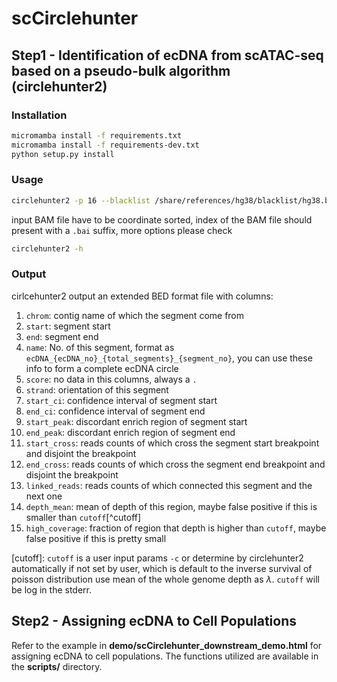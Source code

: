 # scCirclehunter

## Step1 - Identification of ecDNA from scATAC-seq based on a pseudo-bulk algorithm (circlehunter2)

### Installation

```bash
micromamba install -f requirements.txt
micromamba install -f requirements-dev.txt
python setup.py install
```

### Usage

```bash
circlehunter2 -p 16 --blacklist /share/references/hg38/blacklist/hg38.blacklist.sorted.bed /mnt/2w/data2/andy/scATAC-Seq/rawdata/cellranger/GBM4349/outs/possorted_bam.bam /home/andy/Projects/circlehunter2/workspace/dev/data/test.bed
```

input BAM file have to be coordinate sorted, index of the BAM file should present with a `.bai` suffix, more options please check

```bash
circlehunter2 -h
```

### Output

cirlcehunter2 output an extended BED format file with columns:

1. `chrom`: contig name of which the segment come from
2. `start`: segment start
3. `end`: segment end
4. `name`: No. of this segment, format as `ecDNA_{ecDNA_no}_{total_segments}_{segment_no}`, you can use these info to form a complete ecDNA circle
5. `score`: no data in this columns, always a `.`
6. `strand`: orientation of this segment
7. `start_ci`: confidence interval of segment start
8. `end_ci`: confidence interval of segment end
9. `start_peak`: discordant enrich region of segment start
10. `end_peak`: discordant enrich region of segment end
11. `start_cross`: reads counts of which cross the segment start breakpoint and disjoint the breakpoint
12. `end_cross`: reads counts of which cross the segment end breakpoint and disjoint the breakpoint
13. `linked_reads`: reads counts of which connected this segment and the next one
14. `depth_mean`: mean of depth of this region, maybe false positive if this is smaller than `cutoff`[^cutoff]
15. `high_coverage`: fraction of region that depth is higher than `cutoff`, maybe false positive if this is pretty small

[cutoff]: `cutoff` is a user input params `-c` or determine by circlehunter2 automatically if not set by user, which is default to the inverse survival of poisson distribution use mean of the whole genome depth as $\lambda$. `cutoff` will be log in the stderr.

## Step2 - Assigning ecDNA to Cell Populations

Refer to the example in **demo/scCirclehunter_downstream_demo.html** for assigning ecDNA to cell populations. The functions utilized are available in the **scripts/** directory.